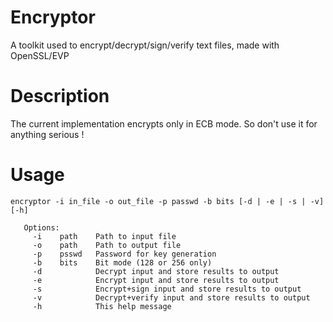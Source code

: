 # Encryptor
A toolkit used to encrypt/decrypt/sign/verify text files, made with OpenSSL/EVP

# Description
The current implementation encrypts only in ECB mode. So don't use it for anything serious !

# Usage
```
encryptor -i in_file -o out_file -p passwd -b bits [-d | -e | -s | -v] [-h]

   Options:
     -i    path    Path to input file
     -o    path    Path to output file
     -p    psswd   Password for key generation
     -b    bits    Bit mode (128 or 256 only)
     -d            Decrypt input and store results to output
     -e            Encrypt input and store results to output
     -s            Encrypt+sign input and store results to output
     -v            Decrypt+verify input and store results to output
     -h            This help message
```
